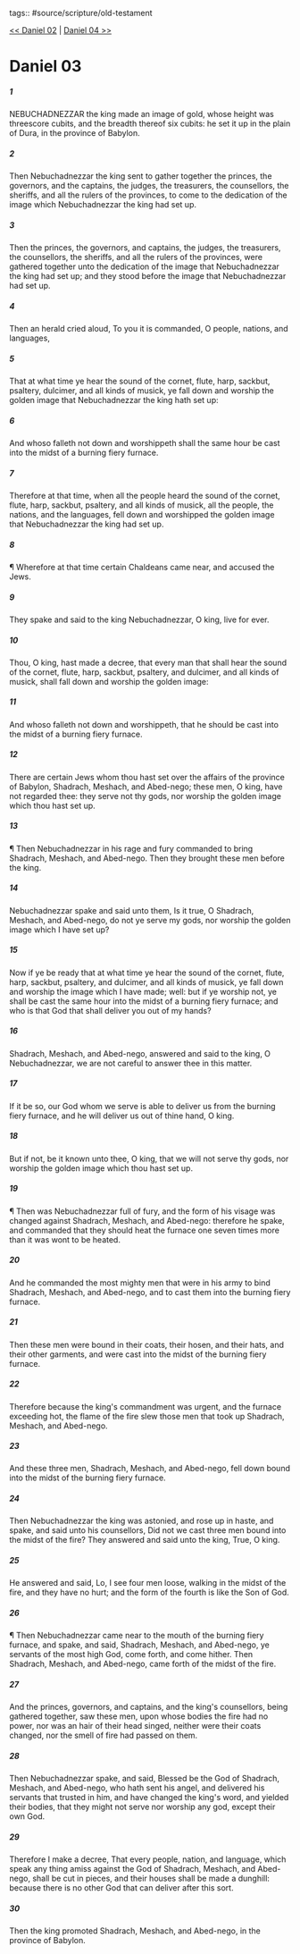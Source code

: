 tags:: #source/scripture/old-testament

[<< Daniel 02](/old-testament/27_Daniel/Daniel_02.md) | [Daniel 04 >>](/old-testament/27_Daniel/Daniel_04.md)

# Daniel 03

##### 1

NEBUCHADNEZZAR the king made an image of gold, whose height was threescore cubits, and the breadth thereof six cubits: he set it up in the plain of Dura, in the province of Babylon.

##### 2

Then Nebuchadnezzar the king sent to gather together the princes, the governors, and the captains, the judges, the treasurers, the counsellors, the sheriffs, and all the rulers of the provinces, to come to the dedication of the image which Nebuchadnezzar the king had set up.

##### 3

Then the princes, the governors, and captains, the judges, the treasurers, the counsellors, the sheriffs, and all the rulers of the provinces, were gathered together unto the dedication of the image that Nebuchadnezzar the king had set up; and they stood before the image that Nebuchadnezzar had set up.

##### 4

Then an herald cried aloud, To you it is commanded, O people, nations, and languages,

##### 5

That at what time ye hear the sound of the cornet, flute, harp, sackbut, psaltery, dulcimer, and all kinds of musick, ye fall down and worship the golden image that Nebuchadnezzar the king hath set up:

##### 6

And whoso falleth not down and worshippeth shall the same hour be cast into the midst of a burning fiery furnace.

##### 7

Therefore at that time, when all the people heard the sound of the cornet, flute, harp, sackbut, psaltery, and all kinds of musick, all the people, the nations, and the languages, fell down and worshipped the golden image that Nebuchadnezzar the king had set up.

##### 8

¶ Wherefore at that time certain Chaldeans came near, and accused the Jews.

##### 9

They spake and said to the king Nebuchadnezzar, O king, live for ever.

##### 10

Thou, O king, hast made a decree, that every man that shall hear the sound of the cornet, flute, harp, sackbut, psaltery, and dulcimer, and all kinds of musick, shall fall down and worship the golden image:

##### 11

And whoso falleth not down and worshippeth, that he should be cast into the midst of a burning fiery furnace.

##### 12

There are certain Jews whom thou hast set over the affairs of the province of Babylon, Shadrach, Meshach, and Abed-nego; these men, O king, have not regarded thee: they serve not thy gods, nor worship the golden image which thou hast set up.

##### 13

¶ Then Nebuchadnezzar in his rage and fury commanded to bring Shadrach, Meshach, and Abed-nego. Then they brought these men before the king.

##### 14

Nebuchadnezzar spake and said unto them, Is it true, O Shadrach, Meshach, and Abed-nego, do not ye serve my gods, nor worship the golden image which I have set up?

##### 15

Now if ye be ready that at what time ye hear the sound of the cornet, flute, harp, sackbut, psaltery, and dulcimer, and all kinds of musick, ye fall down and worship the image which I have made; well: but if ye worship not, ye shall be cast the same hour into the midst of a burning fiery furnace; and who is that God that shall deliver you out of my hands?

##### 16

Shadrach, Meshach, and Abed-nego, answered and said to the king, O Nebuchadnezzar, we are not careful to answer thee in this matter.

##### 17

If it be so, our God whom we serve is able to deliver us from the burning fiery furnace, and he will deliver us out of thine hand, O king.

##### 18

But if not, be it known unto thee, O king, that we will not serve thy gods, nor worship the golden image which thou hast set up.

##### 19

¶ Then was Nebuchadnezzar full of fury, and the form of his visage was changed against Shadrach, Meshach, and Abed-nego: therefore he spake, and commanded that they should heat the furnace one seven times more than it was wont to be heated.

##### 20

And he commanded the most mighty men that were in his army to bind Shadrach, Meshach, and Abed-nego, and to cast them into the burning fiery furnace.

##### 21

Then these men were bound in their coats, their hosen, and their hats, and their other garments, and were cast into the midst of the burning fiery furnace.

##### 22

Therefore because the king's commandment was urgent, and the furnace exceeding hot, the flame of the fire slew those men that took up Shadrach, Meshach, and Abed-nego.

##### 23

And these three men, Shadrach, Meshach, and Abed-nego, fell down bound into the midst of the burning fiery furnace.

##### 24

Then Nebuchadnezzar the king was astonied, and rose up in haste, and spake, and said unto his counsellors, Did not we cast three men bound into the midst of the fire? They answered and said unto the king, True, O king.

##### 25

He answered and said, Lo, I see four men loose, walking in the midst of the fire, and they have no hurt; and the form of the fourth is like the Son of God.

##### 26

¶ Then Nebuchadnezzar came near to the mouth of the burning fiery furnace, and spake, and said, Shadrach, Meshach, and Abed-nego, ye servants of the most high God, come forth, and come hither. Then Shadrach, Meshach, and Abed-nego, came forth of the midst of the fire.

##### 27

And the princes, governors, and captains, and the king's counsellors, being gathered together, saw these men, upon whose bodies the fire had no power, nor was an hair of their head singed, neither were their coats changed, nor the smell of fire had passed on them.

##### 28

Then Nebuchadnezzar spake, and said, Blessed be the God of Shadrach, Meshach, and Abed-nego, who hath sent his angel, and delivered his servants that trusted in him, and have changed the king's word, and yielded their bodies, that they might not serve nor worship any god, except their own God.

##### 29

Therefore I make a decree, That every people, nation, and language, which speak any thing amiss against the God of Shadrach, Meshach, and Abed-nego, shall be cut in pieces, and their houses shall be made a dunghill: because there is no other God that can deliver after this sort.

##### 30

Then the king promoted Shadrach, Meshach, and Abed-nego, in the province of Babylon.
